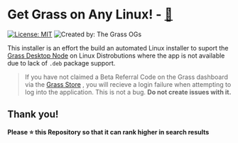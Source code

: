 # Get Grass on Any Linux! - [🔗](https://www.getgrass.io/)

[![License: MIT](https://img.shields.io/badge/License-MIT-yellow.svg)](https://opensource.org/licenses/MIT) ![Created by: The Grass OGs](https://img.shields.io/badge/Created_By-%F0%9F%90%90%20The_Grass_OGs-white)

This installer is an effort the build an automated Linux installer to suport the [Grass Desktop Node](https://app.getgrass.io/dashboard/store/item/desktop) on  Linux Distrobutions where the app is not available due to lack of ``.deb`` package support.

> If you have not claimed a Beta Referral Code on the Grass dashboard via the [Grass Store](https://app.getgrass.io/dashboard/store) , you will recieve a login failure when attempting to log into the application. This is not a bug. **Do not create issues with it.**

## Thank you!

**Please ⭐️ this Repository so that it can rank higher in search results**
